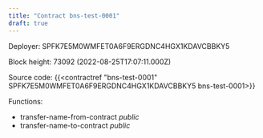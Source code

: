 ```yaml
---
title: "Contract bns-test-0001"
draft: true
---
```

Deployer: SPFK7E5M0WMFET0A6F9ERGDNC4HGX1KDAVCBBKY5


 



Block height: 73092 (2022-08-25T17:07:11.000Z)

Source code: {{<contractref "bns-test-0001" SPFK7E5M0WMFET0A6F9ERGDNC4HGX1KDAVCBBKY5 bns-test-0001>}}

Functions:

* transfer-name-from-contract _public_
* transfer-name-to-contract _public_
